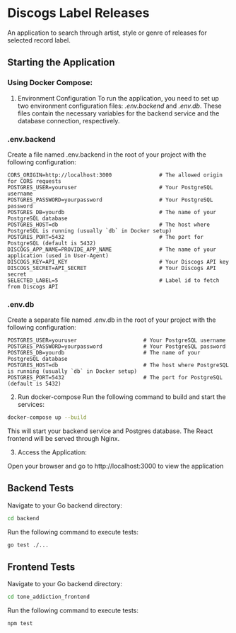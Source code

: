 # Discogs Label Releases

An application to search through artist, style or genre of releases for selected record label.

## Starting the Application
### Using Docker Compose:

1. Environment Configuration
To run the application, you need to set up two environment configuration files: *.env.backend* and 
*.env.db*. These files contain the necessary variables for the backend service and the database 
connection, respectively.

### .env.backend
Create a file named .env.backend in the root of your project with the following configuration:

``` dotenv
CORS_ORIGIN=http://localhost:3000               # The allowed origin for CORS requests
POSTGRES_USER=youruser                          # Your PostgreSQL username
POSTGRES_PASSWORD=yourpassword                  # Your PostgreSQL password
POSTGRES_DB=yourdb                              # The name of your PostgreSQL database
POSTGRES_HOST=db                                # The host where PostgreSQL is running (usually `db` in Docker setup)
POSTGRES_PORT=5432                              # The port for PostgreSQL (default is 5432)
DISCOGS_APP_NAME=PROVIDE_APP_NAME               # The name of your application (used in User-Agent)
DISCOGS_KEY=API_KEY                             # Your Discogs API key
DISCOGS_SECRET=API_SECRET                       # Your Discogs API secret
SELECTED_LABEL=5                                # Label id to fetch from Discogs API
```

### .env.db
Create a separate file named .env.db in the root of your project with the following configuration:

``` dotenv
POSTGRES_USER=youruser                     # Your PostgreSQL username
POSTGRES_PASSWORD=yourpassword             # Your PostgreSQL password
POSTGRES_DB=yourdb                         # The name of your PostgreSQL database
POSTGRES_HOST=db                           # The host where PostgreSQL is running (usually `db` in Docker setup)
POSTGRES_PORT=5432                         # The port for PostgreSQL (default is 5432)
```

2. Run docker-compose
Run the following command to build and start the services:

``` bash
docker-compose up --build
```
This will start your backend service and Postgres database. The React frontend will be served through Nginx.


3. Access the Application:

Open your browser and go to http://localhost:3000 to view the application

## Backend Tests
Navigate to your Go backend directory:

``` bash
cd backend
```
Run the following command to execute tests:
``` bash
go test ./...
```

## Frontend Tests

Navigate to your Go backend directory:

``` bash
cd tone_addiction_frontend
```
Run the following command to execute tests:
``` bash
npm test
```
